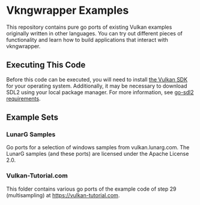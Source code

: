 # Vkngwrapper Examples

This repository contains pure go ports of existing Vulkan examples originally written in other languages. You can try
 out different pieces of functionality and learn how to build applications that interact with vkngwrapper.

## Executing This Code

Before this code can be executed, you will need to install [the Vulkan SDK](https://www.lunarg.com/vulkan-sdk/)
for your operating system. Additionally, it may be necessary to download SDL2 using your local package
manager. For more information, see [go-sdl2 requirements](https://github.com/veandco/go-sdl2#requirements).

## Example Sets

### LunarG Samples

Go ports for a selection of windows samples from vulkan.lunarg.com.
The LunarG samples (and these ports) are licensed under the Apache License 2.0.

### Vulkan-Tutorial.com

This folder contains various go ports of the example code of step 29 (multisampling) at https://vulkan-tutorial.com.
